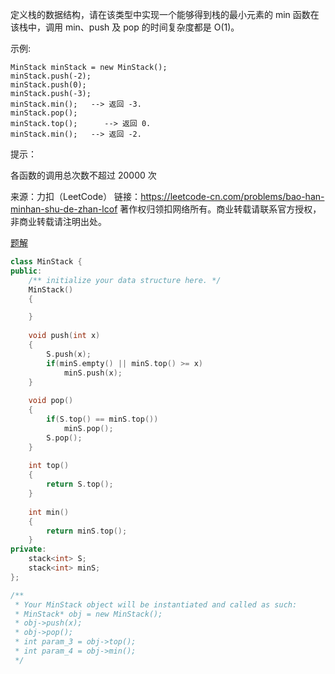 定义栈的数据结构，请在该类型中实现一个能够得到栈的最小元素的 min 函数在该栈中，调用 min、push 及 pop 的时间复杂度都是 O(1)。

 

示例:

```
MinStack minStack = new MinStack();
minStack.push(-2);
minStack.push(0);
minStack.push(-3);
minStack.min();   --> 返回 -3.
minStack.pop();
minStack.top();      --> 返回 0.
minStack.min();   --> 返回 -2.
```


提示：

各函数的调用总次数不超过 20000 次

来源：力扣（LeetCode）
链接：https://leetcode-cn.com/problems/bao-han-minhan-shu-de-zhan-lcof
著作权归领扣网络所有。商业转载请联系官方授权，非商业转载请注明出处。

[题解](https://leetcode-cn.com/problems/bao-han-minhan-shu-de-zhan-lcof/solution/mian-shi-ti-30-bao-han-minhan-shu-de-zhan-fu-zhu-z/)

```cpp
class MinStack {
public:
    /** initialize your data structure here. */
    MinStack() 
    {

    }
    
    void push(int x) 
    {
        S.push(x);
        if(minS.empty() || minS.top() >= x)
            minS.push(x);
    }
    
    void pop() 
    {
        if(S.top() == minS.top())
            minS.pop();
        S.pop();
    }
    
    int top() 
    {
        return S.top();
    }
    
    int min() 
    {
        return minS.top();
    }
private:
    stack<int> S;
    stack<int> minS;
};

/**
 * Your MinStack object will be instantiated and called as such:
 * MinStack* obj = new MinStack();
 * obj->push(x);
 * obj->pop();
 * int param_3 = obj->top();
 * int param_4 = obj->min();
 */
```


